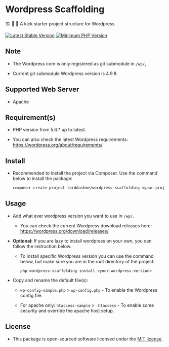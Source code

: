 # Wordpress Scaffolding

:building_construction: :construction: :construction_worker: A kick starter project structure for Wordpress.

[![Latest Stable Version](https://img.shields.io/packagist/v/LordDashMe/wordpress-scaffolding.svg?style=flat-square)](https://packagist.org/packages/LordDashMe/wordpress-scaffolding) [![Minimum PHP Version](https://img.shields.io/badge/php-%3E%3D%205.6-8892BF.svg?style=flat-square)](https://php.net/)

## Note

- The Wordpress core is only registered as git submodule in ```/wp/```, 

- Current git submodule Wordpress version is 4.9.8.

## Supported Web Server

- Apache

## Requirement(s)

- PHP version from 5.6.* up to latest.

- You can also check the latest Wordpress requirements: <https://wordpress.org/about/requirements/>

## Install

- Recommended to install the project via Composer. Use the command below to install the package:

  ```txt
  composer create-project lorddashme/wordpress-scaffolding <your-project-name>
  ```

## Usage

- Add what ever wordpress version you want to use in ```/wp/```.

  - You can check the current Wordpress download releases here: https://wordpress.org/download/releases/
  
- <b>Optional:</b> If you are lazy to install wordpress on your own, you can follow the instruction below. 
  
  - To install specific Wordpress version you can use the command below, but make sure you are in the root directory of the project:

    ```text
    php wordpress-scaffolding install <your-wordpress-version>
    ```

- Copy and rename the default file(s):

  - ```wp-config-sample.php``` > ```wp-config.php``` - To enable the Wordpress config file.

  - For apache only: ```htaccess-sample``` > ```.htaccess``` - To enable some security and override the apache host setup.

## License

- This package is open-sourced software licensed under the [MIT license](https://opensource.org/licenses/MIT).
